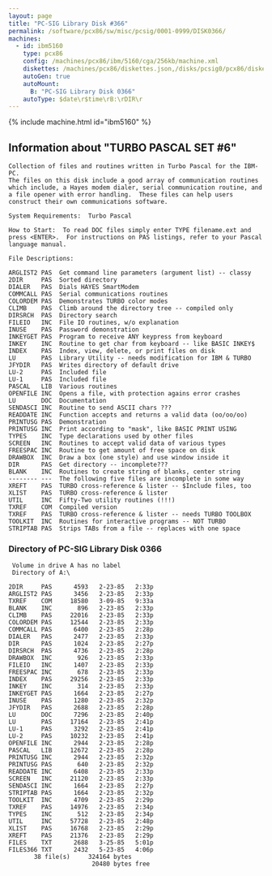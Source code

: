 ```yaml
---
layout: page
title: "PC-SIG Library Disk #366"
permalink: /software/pcx86/sw/misc/pcsig/0001-0999/DISK0366/
machines:
  - id: ibm5160
    type: pcx86
    config: /machines/pcx86/ibm/5160/cga/256kb/machine.xml
    diskettes: /machines/pcx86/diskettes.json,/disks/pcsig0/pcx86/diskettes.json
    autoGen: true
    autoMount:
      B: "PC-SIG Library Disk 0366"
    autoType: $date\r$time\rB:\rDIR\r
---
```


{% include machine.html id="ibm5160" %}

## Information about "TURBO PASCAL SET #6"

    Collection of files and routines written in Turbo Pascal for the IBM-PC.
    The files on this disk include a good array of communication routines
    which include, a Hayes modem dialer, serial communication routine, and
    a file opener with error handling.  These files can help users
    construct their own communications software.
    
    System Requirements:  Turbo Pascal
    
    How to Start:  To read DOC files simply enter TYPE filename.ext and
    press <ENTER>.  For instructions on PAS listings, refer to your Pascal
    language manual.
    
    File Descriptions:
    
    ARGLIST2 PAS  Get command line parameters (argument list) -- classy
    2DIR     PAS  Sorted directory
    DIALER   PAS  Dials HAYES SmartModem
    COMMCALL PAS  Serial communications routines
    COLORDEM PAS  Demonstrates TURBO color modes
    CLIMB    PAS  Climb around the directory tree -- compiled only
    DIRSRCH  PAS  Directory search
    FILEIO   INC  File IO routines, w/o explanation
    INUSE    PAS  Password demonstration
    INKEYGET PAS  Program to receive ANY keypress from keyboard
    INKEY    INC  Routine to get char from keyboard -- like BASIC INKEY$
    INDEX    PAS  Index, view, delete, or print files on disk
    LU       PAS  Library Utility -- needs modification for IBM & TURBO
    JFYDIR   PAS  Writes directory of default drive
    LU-2     PAS  Included file
    LU-1     PAS  Included file
    PASCAL   LIB  Various routines
    OPENFILE INC  Opens a file, with protection agains error crashes
    LU       DOC  Documentation
    SENDASCI INC  Routine to send ASCII chars ???
    READDATE INC  Function accepts and returns a valid data (oo/oo/oo)
    PRINTUSG PAS  Demonstration
    PRINTUSG INC  Print according to "mask", like BASIC PRINT USING
    TYPES    INC  Type declarations used by other files
    SCREEN   INC  Routines to accept valid data of various types
    FREESPAC INC  Routine to get amount of free space on disk
    DRAWBOX  INC  Draw a box (one style) and use window inside it
    DIR      PAS  Get directory -- incomplete???
    BLANK    INC  Routines to create string of blanks, center string
    -------- ---  The following five files are incomplete in some way
    XREFT    PAS  TURBO cross-reference & lister -- $Include files, too
    XLIST    PAS  TURBO cross-reference & lister
    UTIL     INC  Fifty-Two utility routines (!!!)
    TXREF    COM  Compiled version
    TXREF    PAS  TURBO cross-reference & lister -- needs TURBO TOOLBOX
    TOOLKIT  INC  Routines for interactive programs -- NOT TURBO
    STRIPTAB PAS  Strips TABs from a file -- replaces with one space

### Directory of PC-SIG Library Disk 0366

     Volume in drive A has no label
     Directory of A:\

    2DIR     PAS      4593   2-23-85   2:33p
    ARGLIST2 PAS      3456   2-23-85   2:33p
    TXREF    COM     18580   3-09-85   9:33a
    BLANK    INC       896   2-23-85   2:33p
    CLIMB    PAS     22016   2-23-85   2:33p
    COLORDEM PAS     12544   2-23-85   2:33p
    COMMCALL PAS      6400   2-23-85   2:28p
    DIALER   PAS      2477   2-23-85   2:33p
    DIR      PAS      1024   2-23-85   2:27p
    DIRSRCH  PAS      4736   2-23-85   2:28p
    DRAWBOX  INC       926   2-23-85   2:33p
    FILEIO   INC      1407   2-23-85   2:33p
    FREESPAC INC       678   2-23-85   2:33p
    INDEX    PAS     29256   2-23-85   2:33p
    INKEY    INC       314   2-23-85   2:33p
    INKEYGET PAS      1664   2-23-85   2:27p
    INUSE    PAS      1280   2-23-85   2:32p
    JFYDIR   PAS      2688   2-23-85   2:28p
    LU       DOC      7296   2-23-85   2:40p
    LU       PAS     17164   2-23-85   2:41p
    LU-1     PAS      3292   2-23-85   2:41p
    LU-2     PAS     10232   2-23-85   2:41p
    OPENFILE INC      2944   2-23-85   2:28p
    PASCAL   LIB     12672   2-23-85   2:28p
    PRINTUSG INC      2944   2-23-85   2:32p
    PRINTUSG PAS       640   2-23-85   2:32p
    READDATE INC      6408   2-23-85   2:33p
    SCREEN   INC     21120   2-23-85   2:33p
    SENDASCI INC      1664   2-23-85   2:27p
    STRIPTAB PAS      1664   2-23-85   2:32p
    TOOLKIT  INC      4709   2-23-85   2:29p
    TXREF    PAS     14976   2-23-85   2:34p
    TYPES    INC       512   2-23-85   2:34p
    UTIL     INC     57728   2-23-85   2:48p
    XLIST    PAS     16768   2-23-85   2:29p
    XREFT    PAS     21376   2-23-85   2:29p
    FILES    TXT      2688   3-25-85   5:01p
    FILES366 TXT      2432   5-23-85   4:06p
           38 file(s)     324164 bytes
                           20480 bytes free
